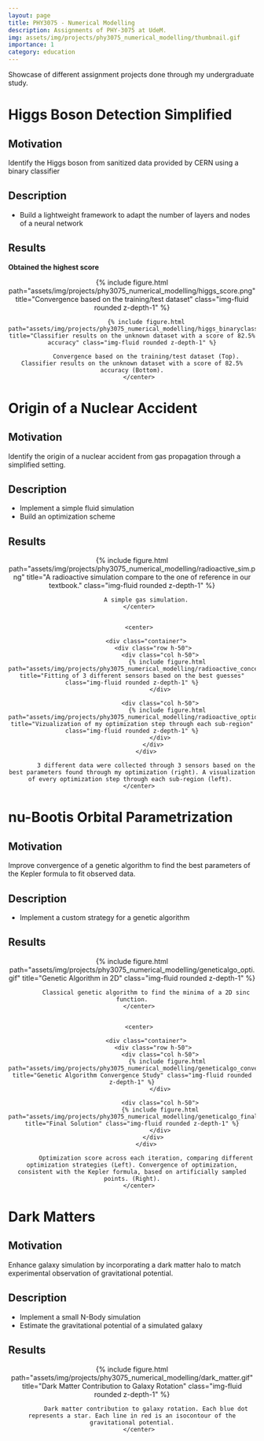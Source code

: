 ```yaml
---
layout: page
title: PHY3075 - Numerical Modelling
description: Assignments of PHY-3075 at UdeM.
img: assets/img/projects/phy3075_numerical_modelling/thumbnail.gif
importance: 1
category: education
---
```


Showcase of different assignment projects done through my undergraduate study.

# Higgs Boson Detection Simplified

## Motivation

Identify the Higgs boson from sanitized data provided by CERN using a binary classifier

## Description

* Build a lightweight framework to adapt the number of layers and nodes of a neural network

## Results

**Obtained the highest score**

<div class="row-sm mt-3 mt-md-0 pb-2">
        <center>
            {% include figure.html path="assets/img/projects/phy3075_numerical_modelling/higgs_score.png" title="Convergence based on the training/test dataset" class="img-fluid rounded z-depth-1" %}

            {% include figure.html path="assets/img/projects/phy3075_numerical_modelling/higgs_binaryclassifier.png" title="Classifier results on the unknown dataset with a score of 82.5% accuracy" class="img-fluid rounded z-depth-1" %}

            Convergence based on the training/test dataset (Top). Classifier results on the unknown dataset with a score of 82.5% accuracy (Bottom).
        </center>
</div>

# Origin of a Nuclear Accident

## Motivation

Identify the origin of a nuclear accident from gas propagation through a simplified setting.

## Description

* Implement a simple fluid simulation
* Build an optimization scheme

## Results

<div class="row-sm mt-3 mt-md-0 pb-2">
        <center>
            {% include figure.html path="assets/img/projects/phy3075_numerical_modelling/radioactive_sim.png" title="A radioactive simulation compare to the one of reference in our textbook." class="img-fluid rounded z-depth-1" %}

            A simple gas simulation.
        </center>
        
        
        <center>

            <div class="container">
                <div class="row h-50">
                    <div class="col h-50">
                        {% include figure.html path="assets/img/projects/phy3075_numerical_modelling/radioactive_concentration.png" title="Fitting of 3 different sensors based on the best guesses" class="img-fluid rounded z-depth-1" %}
                    </div>

                    <div class="col h-50">
                        {% include figure.html path="assets/img/projects/phy3075_numerical_modelling/radioactive_optidivideandconquer.png" title="Vizualization of my optimization step through each sub-region" class="img-fluid rounded z-depth-1" %}
                    </div>
                </div>
            </div>

            3 different data were collected through 3 sensors based on the best parameters found through my optimization (right). A visualization of every optimization step through each sub-region (left). 
        </center>

</div>

# nu-Bootis Orbital Parametrization

## Motivation

Improve convergence of a genetic algorithm to find the best parameters of the Kepler formula to fit observed data.

## Description

* Implement a custom strategy for a genetic algorithm

## Results

<div class="row-sm mt-3 mt-md-0 pb-2">
        <center>
            {% include figure.html path="assets/img/projects/phy3075_numerical_modelling/geneticalgo_opti.gif" title="Genetic Algorithm in 2D" class="img-fluid rounded z-depth-1" %}

            Classical genetic algorithm to find the minima of a 2D sinc function.
        </center>
        
        
        <center>

            <div class="container">
                <div class="row h-50">
                    <div class="col h-50">
                        {% include figure.html path="assets/img/projects/phy3075_numerical_modelling/geneticalgo_convergence.png" title="Genetic Algorithm Convergence Study" class="img-fluid rounded z-depth-1" %}
                    </div>

                    <div class="col h-50">
                    {% include figure.html path="assets/img/projects/phy3075_numerical_modelling/geneticalgo_finalresult.png" title="Final Solution" class="img-fluid rounded z-depth-1" %}
                    </div>
                </div>
            </div>

            Optimization score across each iteration, comparing different optimization strategies (Left). Convergence of optimization, consistent with the Kepler formula, based on artificially sampled points. (Right).
        </center>
</div>

# Dark Matters

## Motivation

Enhance galaxy simulation by incorporating a dark matter halo to match experimental observation of gravitational potential.

## Description

* Implement a small N-Body simulation
* Estimate the gravitational potential of a simulated galaxy

## Results

<div class="row-sm mt-3 mt-md-0 pb-2">
        <center>
            {% include figure.html path="assets/img/projects/phy3075_numerical_modelling/dark_matter.gif" title="Dark Matter Contribution to Galaxy Rotation" class="img-fluid rounded z-depth-1" %}
            
            Dark matter contribution to galaxy rotation. Each blue dot represents a star. Each line in red is an isocontour of the gravitational potential.
        </center>
</div>